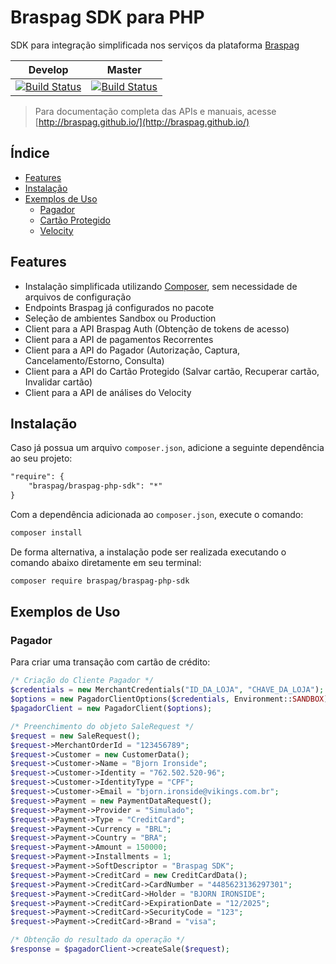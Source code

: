 # Braspag SDK para PHP

SDK para integração simplificada nos serviços da plataforma [Braspag](http://www.braspag.com.br/#solucoes)

| Develop | Master 
|---|---|
| [![Build Status](https://braspag.visualstudio.com/Innovation/_apis/build/status/Braspag-PHP-SDK?branchName=develop)](https://braspag.visualstudio.com/Innovation/_build/latest?definitionId=573&branchName=develop) | [![Build Status](https://braspag.visualstudio.com/Innovation/_apis/build/status/Braspag-PHP-SDK?branchName=master)](https://braspag.visualstudio.com/Innovation/_build/latest?definitionId=573&branchName=master) 

> Para documentação completa das APIs e manuais, acesse [http://braspag.github.io/](http://braspag.github.io/)

## Índice

- [Features](#features)
- [Instalação](#instalacao)
- [Exemplos de Uso](#exemplos-de-uso)
    - [Pagador](#pagador)
    - [Cartão Protegido](#cartao-protegido)
    - [Velocity](#velocity)
    
## Features

* Instalação simplificada utilizando [Composer](https://getcomposer.org/), sem necessidade de arquivos de configuração
* Endpoints Braspag já configurados no pacote
* Seleção de ambientes Sandbox ou Production
* Client para a API Braspag Auth (Obtenção de tokens de acesso)
* Client para a API de pagamentos Recorrentes
* Client para a API do Pagador (Autorização, Captura, Cancelamento/Estorno, Consulta)
* Client para a API do Cartão Protegido (Salvar cartão, Recuperar cartão, Invalidar cartão)
* Client para a API de análises do Velocity

## Instalação

Caso já possua um arquivo `composer.json`, adicione a seguinte dependência ao seu projeto:

```xml
"require": {
    "braspag/braspag-php-sdk": "*"
}
```

Com a dependência adicionada ao `composer.json`, execute o comando:

```xml
composer install
```

De forma alternativa, a instalação pode ser realizada executando o comando abaixo diretamente em seu terminal:

```xml
composer require braspag/braspag-php-sdk
```

## Exemplos de Uso

### Pagador

Para criar uma transação com cartão de crédito:

```php
/* Criação do Cliente Pagador */
$credentials = new MerchantCredentials("ID_DA_LOJA", "CHAVE_DA_LOJA");
$options = new PagadorClientOptions($credentials, Environment::SANDBOX);
$pagadorClient = new PagadorClient($options);

/* Preenchimento do objeto SaleRequest */
$request = new SaleRequest();
$request->MerchantOrderId = "123456789";
$request->Customer = new CustomerData();
$request->Customer->Name = "Bjorn Ironside";
$request->Customer->Identity = "762.502.520-96";
$request->Customer->IdentityType = "CPF";
$request->Customer->Email = "bjorn.ironside@vikings.com.br";
$request->Payment = new PaymentDataRequest();
$request->Payment->Provider = "Simulado";
$request->Payment->Type = "CreditCard";
$request->Payment->Currency = "BRL";
$request->Payment->Country = "BRA";
$request->Payment->Amount = 150000;
$request->Payment->Installments = 1;
$request->Payment->SoftDescriptor = "Braspag SDK";
$request->Payment->CreditCard = new CreditCardData();
$request->Payment->CreditCard->CardNumber = "4485623136297301";
$request->Payment->CreditCard->Holder = "BJORN IRONSIDE";
$request->Payment->CreditCard->ExpirationDate = "12/2025";
$request->Payment->CreditCard->SecurityCode = "123";
$request->Payment->CreditCard->Brand = "visa";

/* Obtenção do resultado da operação */
$response = $pagadorClient->createSale($request);
```